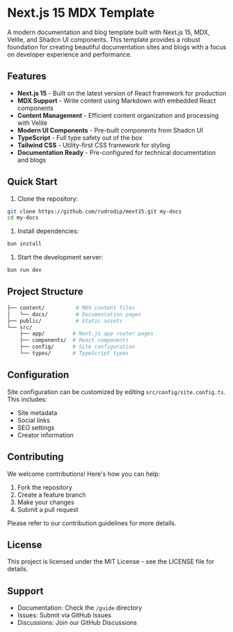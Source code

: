 # Next.js 15 MDX Template

A modern documentation and blog template built with Next.js 15, MDX, Velite, and Shadcn UI components. This template provides a robust foundation for creating beautiful documentation sites and blogs with a focus on developer experience and performance.

## Features

- **Next.js 15** - Built on the latest version of React framework for production
- **MDX Support** - Write content using Markdown with embedded React components
- **Content Management** - Efficient content organization and processing with Velite
- **Modern UI Components** - Pre-built components from Shadcn UI
- **TypeScript** - Full type safety out of the box
- **Tailwind CSS** - Utility-first CSS framework for styling
- **Documentation Ready** - Pre-configured for technical documentation and blogs

## Quick Start

1. Clone the repository:

```bash
git clone https://github.com/rudrodip/mext15.git my-docs
cd my-docs
```

1. Install dependencies:

```bash
bun install
```

1. Start the development server:

```bash
bun run dev
```

## Project Structure

```bash
├── content/          # MDX content files
│   └── docs/         # Documentation pages
├── public/           # Static assets
└── src/
    ├── app/         # Next.js app router pages
    ├── components/  # React components
    ├── config/      # Site configuration
    └── types/       # TypeScript types
```

## Configuration

Site configuration can be customized by editing `src/config/site.config.ts`. This includes:

- Site metadata
- Social links
- SEO settings
- Creator information

## Contributing

We welcome contributions! Here's how you can help:

1. Fork the repository
2. Create a feature branch
3. Make your changes
4. Submit a pull request

Please refer to our contribution guidelines for more details.

## License

This project is licensed under the MIT License - see the LICENSE file for details.

## Support

- Documentation: Check the `/guide` directory
- Issues: Submit via GitHub Issues
- Discussions: Join our GitHub Discussions

